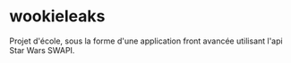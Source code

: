 # wookieleaks

Projet d'école, sous la forme d'une application front avancée utilisant l'api Star Wars SWAPI.